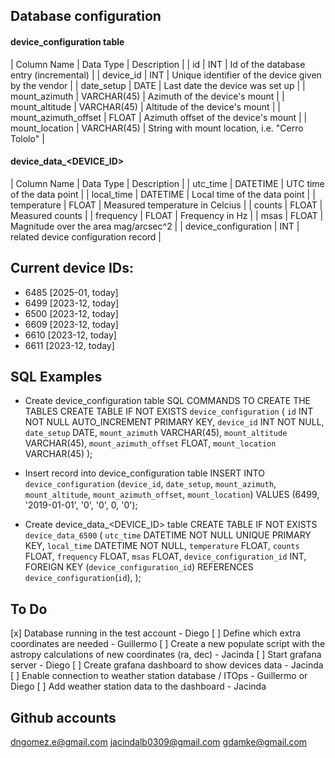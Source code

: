 ## Database configuration

#### device_configuration table

| Column Name | Data Type | Description |
| id | INT | Id of the database entry (incremental) |
| device_id | INT | Unique identifier of the device given by the vendor |
| date_setup | DATE | Last date the device was set up |
| mount_azimuth | VARCHAR(45) | Azimuth of the device's mount |
| mount_altitude | VARCHAR(45) | Altitude of the device's mount |
| mount_azimuth_offset | FLOAT | Azimuth offset of the device's mount |
| mount_location | VARCHAR(45) | String with mount location, i.e. "Cerro Tololo" |

#### device_data\_<DEVICE_ID>

| Column Name | Data Type | Description |
| utc_time | DATETIME | UTC time of the data point |
| local_time | DATETIME | Local time of the data point |
| temperature | FLOAT | Measured temperature in Celcius |
| counts | FLOAT | Measured counts |
| frequency | FLOAT | Frequency in Hz |
| msas | FLOAT | Magnitude over the area mag/arcsec^2 |
| device_configuration | INT | related device configuration record |

## Current device IDs:

- 6485 [2025-01, today]
- 6499 [2023-12, today]
- 6500 [2023-12, today]
- 6609 [2023-12, today]
- 6610 [2023-12, today]
- 6611 [2023-12, today]

## SQL Examples

- Create device_configuration table
  SQL COMMANDS TO CREATE THE TABLES
  CREATE TABLE IF NOT EXISTS `device_configuration` (
  `id` INT NOT NULL AUTO_INCREMENT PRIMARY KEY,
  `device_id` INT NOT NULL,
  `date_setup` DATE,
  `mount_azimuth` VARCHAR(45),
  `mount_altitude` VARCHAR(45),
  `mount_azimuth_offset` FLOAT,
  `mount_location` VARCHAR(45)
  );

- Insert record into device_configuration table
  INSERT INTO `device_configuration` (`device_id`, `date_setup`, `mount_azimuth`, `mount_altitude`, `mount_azimuth_offset`, `mount_location`) VALUES (6499, '2019-01-01', '0', '0', 0, '0');

- Create device_data\_<DEVICE_ID> table
  CREATE TABLE IF NOT EXISTS `device_data_6500` (
  `utc_time` DATETIME NOT NULL UNIQUE PRIMARY KEY,
  `local_time` DATETIME NOT NULL,
  `temperature` FLOAT,
  `counts` FLOAT,
  `frequency` FLOAT,
  `msas` FLOAT,
  `device_configuration_id` INT,
  FOREIGN KEY (`device_configuration_id`) REFERENCES `device_configuration`(`id`),
  );

## To Do

[x] Database running in the test account - Diego
[ ] Define which extra coordinates are needed - Guillermo
[ ] Create a new populate script with the astropy calculations of new coordinates (ra, dec) - Jacinda
[ ] Start grafana server - Diego
[ ] Create grafana dashboard to show devices data - Jacinda
[ ] Enable connection to weather station database / ITOps - Guillermo or Diego
[ ] Add weather station data to the dashboard - Jacinda

## Github accounts

dngomez.e@gmail.com
jacindalb0309@gmail.com
gdamke@gmail.com

